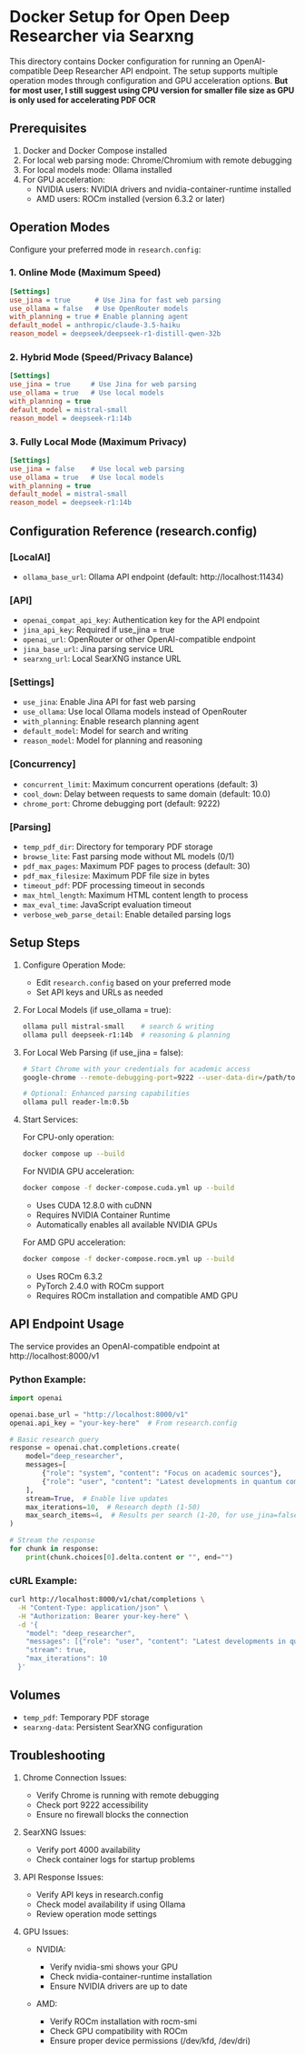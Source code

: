# Docker Setup for Open Deep Researcher via Searxng

This directory contains Docker configuration for running an OpenAI-compatible Deep Researcher API endpoint. The setup supports multiple operation modes through configuration and GPU acceleration options. **But for most user, I still suggest using CPU version for smaller file size as GPU is only used for accelerating PDF OCR**

## Prerequisites

1. Docker and Docker Compose installed
2. For local web parsing mode: Chrome/Chromium with remote debugging
3. For local models mode: Ollama installed
4. For GPU acceleration:
   - NVIDIA users: NVIDIA drivers and nvidia-container-runtime installed
   - AMD users: ROCm installed (version 6.3.2 or later)

## Operation Modes

Configure your preferred mode in `research.config`:

### 1. Online Mode (Maximum Speed)
```ini
[Settings]
use_jina = true      # Use Jina for fast web parsing
use_ollama = false   # Use OpenRouter models
with_planning = true # Enable planning agent
default_model = anthropic/claude-3.5-haiku
reason_model = deepseek/deepseek-r1-distill-qwen-32b
```

### 2. Hybrid Mode (Speed/Privacy Balance)
```ini
[Settings]
use_jina = true     # Use Jina for web parsing
use_ollama = true   # Use local models
with_planning = true
default_model = mistral-small
reason_model = deepseek-r1:14b
```

### 3. Fully Local Mode (Maximum Privacy)
```ini
[Settings]
use_jina = false    # Use local web parsing
use_ollama = true   # Use local models
with_planning = true
default_model = mistral-small
reason_model = deepseek-r1:14b
```

## Configuration Reference (research.config)

### [LocalAI]
- `ollama_base_url`: Ollama API endpoint (default: http://localhost:11434)

### [API]
- `openai_compat_api_key`: Authentication key for the API endpoint
- `jina_api_key`: Required if use_jina = true
- `openai_url`: OpenRouter or other OpenAI-compatible endpoint
- `jina_base_url`: Jina parsing service URL
- `searxng_url`: Local SearXNG instance URL

### [Settings]
- `use_jina`: Enable Jina API for fast web parsing
- `use_ollama`: Use local Ollama models instead of OpenRouter
- `with_planning`: Enable research planning agent
- `default_model`: Model for search and writing
- `reason_model`: Model for planning and reasoning

### [Concurrency]
- `concurrent_limit`: Maximum concurrent operations (default: 3)
- `cool_down`: Delay between requests to same domain (default: 10.0)
- `chrome_port`: Chrome debugging port (default: 9222)

### [Parsing]
- `temp_pdf_dir`: Directory for temporary PDF storage
- `browse_lite`: Fast parsing mode without ML models (0/1)
- `pdf_max_pages`: Maximum PDF pages to process (default: 30)
- `pdf_max_filesize`: Maximum PDF file size in bytes
- `timeout_pdf`: PDF processing timeout in seconds
- `max_html_length`: Maximum HTML content length to process
- `max_eval_time`: JavaScript evaluation timeout
- `verbose_web_parse_detail`: Enable detailed parsing logs

## Setup Steps

1. Configure Operation Mode:
   - Edit `research.config` based on your preferred mode
   - Set API keys and URLs as needed

2. For Local Models (if use_ollama = true):
   ```bash
   ollama pull mistral-small    # search & writing
   ollama pull deepseek-r1:14b  # reasoning & planning
   ```

3. For Local Web Parsing (if use_jina = false):
   ```bash
   # Start Chrome with your credentials for academic access
   google-chrome --remote-debugging-port=9222 --user-data-dir=/path/to/profile
   
   # Optional: Enhanced parsing capabilities
   ollama pull reader-lm:0.5b
   ```

4. Start Services:

   For CPU-only operation:
   ```bash
   docker compose up --build
   ```

   For NVIDIA GPU acceleration:
   ```bash
   docker compose -f docker-compose.cuda.yml up --build
   ```
   - Uses CUDA 12.8.0 with cuDNN
   - Requires NVIDIA Container Runtime
   - Automatically enables all available NVIDIA GPUs

   For AMD GPU acceleration:
   ```bash
   docker compose -f docker-compose.rocm.yml up --build
   ```
   - Uses ROCm 6.3.2
   - PyTorch 2.4.0 with ROCm support
   - Requires ROCm installation and compatible AMD GPU

## API Endpoint Usage

The service provides an OpenAI-compatible endpoint at http://localhost:8000/v1

### Python Example:
```python
import openai

openai.base_url = "http://localhost:8000/v1"
openai.api_key = "your-key-here"  # From research.config

# Basic research query
response = openai.chat.completions.create(
    model="deep_researcher",
    messages=[
        {"role": "system", "content": "Focus on academic sources"},
        {"role": "user", "content": "Latest developments in quantum computing"}
    ],
    stream=True,  # Enable live updates
    max_iterations=10,  # Research depth (1-50)
    max_search_items=4,  # Results per search (1-20, for use_jina=false)
)

# Stream the response
for chunk in response:
    print(chunk.choices[0].delta.content or "", end="")
```

### cURL Example:
```bash
curl http://localhost:8000/v1/chat/completions \
  -H "Content-Type: application/json" \
  -H "Authorization: Bearer your-key-here" \
  -d '{
    "model": "deep_researcher",
    "messages": [{"role": "user", "content": "Latest developments in quantum computing"}],
    "stream": true,
    "max_iterations": 10
  }'
```

## Volumes

- `temp_pdf`: Temporary PDF storage
- `searxng-data`: Persistent SearXNG configuration

## Troubleshooting

1. Chrome Connection Issues:
   - Verify Chrome is running with remote debugging
   - Check port 9222 accessibility
   - Ensure no firewall blocks the connection

2. SearXNG Issues:
   - Verify port 4000 availability
   - Check container logs for startup problems

3. API Response Issues:
   - Verify API keys in research.config
   - Check model availability if using Ollama
   - Review operation mode settings

4. GPU Issues:
   - NVIDIA:
     - Verify nvidia-smi shows your GPU
     - Check nvidia-container-runtime installation
     - Ensure NVIDIA drivers are up to date
   
   - AMD:
     - Verify ROCm installation with rocm-smi
     - Check GPU compatibility with ROCm
     - Ensure proper device permissions (/dev/kfd, /dev/dri)